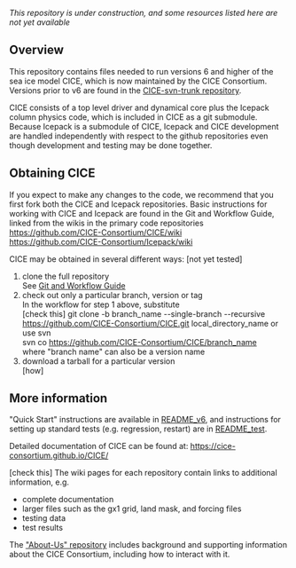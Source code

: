 *This repository is under construction, and some resources listed here are not yet available*

## Overview

This repository contains files needed to run versions 6 and higher of the sea ice model CICE, which is now maintained by the CICE Consortium.  Versions prior to v6 are found in the [CICE-svn-trunk repository](https://github.com/CICE-Consortium/CICE-svn-trunk).

CICE consists of a top level driver and dynamical core plus the Icepack column physics code, which is included in CICE as a git submodule.  Because Icepack is a submodule of CICE, Icepack and CICE development are handled independently with respect to the github repositories even though development and testing may be done together. 

## Obtaining CICE

If you expect to make any changes to the code, we recommend that you first fork both the CICE and Icepack repositories.  Basic instructions for working with CICE and Icepack are found in the Git and Workflow Guide, linked from the wikis in the primary code repositories    
https://github.com/CICE-Consortium/CICE/wiki    
https://github.com/CICE-Consortium/Icepack/wiki

CICE may be obtained in several different ways:  [not yet tested]    
1.  clone the full repository    
See [Git and Workflow Guide](https://docs.google.com/document/d/1rR6WAvZQT9iAMUp-m_HZ06AUCCI19mguFialsMCYs9o/edit?usp=sharing)    
2.  check out only a particular branch, version or tag    
In the workflow for step 1 above, substitute    
  [check this] git clone -b branch_name --single-branch --recursive https://github.com/CICE-Consortium/CICE.git local_directory_name
or use svn    
  svn co https://github.com/CICE-Consortium/CICE/branch_name    
where "branch name" can also be a version name    
3.  download a tarball for a particular version    
[how]

## More information

"Quick Start" instructions are available in [README_v6](https://github.com/CICE-Consortium/CICE/blob/master/README_v6), and instructions for setting up standard tests (e.g. regression, restart) are in [README_test](https://github.com/CICE-Consortium/CICE/blob/master/README_v6). 

Detailed documentation of CICE can be found at: https://cice-consortium.github.io/CICE/

 [check this]   The wiki pages for each repository contain links to additional information, e.g.    
- complete documentation 
- larger files such as the gx1 grid, land mask, and forcing files
- testing data
- test results 

The ["About-Us" repository](https://github.com/CICE-Consortium/About-Us) includes background and supporting information about the CICE Consortium, including how to interact with it.    
